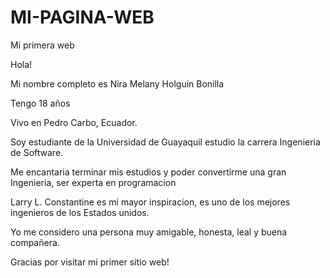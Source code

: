 # MI-PAGINA-WEB
Mi primera web

Hola!

Mi nombre completo es Nira Melany Holguin Bonilla 

Tengo 18 años

Vivo en Pedro Carbo, Ecuador.

 Soy estudiante de la Universidad de Guayaquil estudio la carrera Ingenieria de Software.
 
Me encantaria terminar mis estudios y poder convertirme una gran Ingenieria, ser experta en programacion

Larry L. Constantine es mi mayor inspiracion, es uno de los mejores ingenieros de los Estados unidos.

Yo me considero una persona muy amigable, honesta, leal y  buena compañera.

Gracias por visitar mi primer sitio web!
